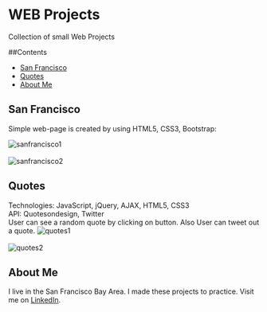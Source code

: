 # WEB Projects

Collection of small Web Projects

##Contents
* [San Francisco](#sanFrancisco)
* [Quotes](#quotes)
* [About Me](#aboutme)


## <a name="sanFrancisco"></a>San Francisco

Simple web-page is created by using HTML5, CSS3, Bootstrap:

![sanfrancisco1](https://cloud.githubusercontent.com/assets/10794461/25506331/e19b16c6-2b5a-11e7-81be-eaa1609d5beb.png)
 <br/><br/>
![sanfrancisco2](https://cloud.githubusercontent.com/assets/10794461/25506295/bf9d81da-2b5a-11e7-9388-4adb1ac929a1.png)

## <a name="quotes"></a>Quotes
Technologies: JavaScript, jQuery, AJAX, HTML5, CSS3 <br/>
API: Quotesondesign, Twitter<br/>
User can see a random quote by clicking on button. Also User can tweet out a quote.
![quotes1](https://cloud.githubusercontent.com/assets/10794461/25506302/c229c85a-2b5a-11e7-97c8-beee685f2cde.png)
 <br/><br/>
![quotes2](https://cloud.githubusercontent.com/assets/10794461/25506304/c3864e80-2b5a-11e7-9020-e92954ca1ec6.png)
 
## <a name="aboutme"></a>About Me
I live in the San Francisco Bay Area. I made these projects to practice.
Visit me on [LinkedIn](https://www.linkedin.com/in/oxana-matveyuk).
